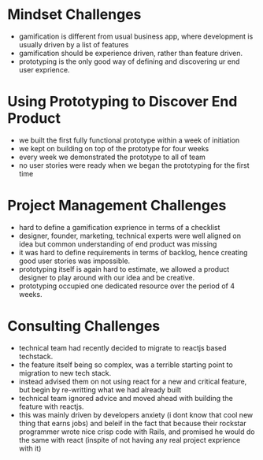 # Mindset Challenges
- gamification is different from usual business app, where development is usually driven by a list of features
- gamification should be experience driven, rather than feature driven.
- prototyping is the only good way of defining and discovering ur end user exprience.

# Using Prototyping to Discover End Product
- we built the first fully functional prototype within a week of initiation
- we kept on building on top of the prototype for four weeks
- every week we demonstrated the prototype to all of team
- no user stories were ready when we began the prototyping for the first time

# Project Management Challenges
- hard to define a gamification exprience in terms of a checklist
- designer, founder, marketing, technical experts were well aligned on idea but common understanding of end product was missing
- it was hard to define requirements in terms of backlog, hence creating good user stories was impossible.
- prototyping itself is again hard to estimate, we allowed a product designer to play around with our idea and be creative.
- prototyping occupied one dedicated resource over the period of 4 weeks.

# Consulting Challenges
- technical team had recently decided to migrate to reactjs based techstack.
- the feature itself being so complex, was a terrible starting point to migration to new tech stack.
- instead advised them on not using react for a new and critical feature, but begin by re-writting what we had already built
- technical team ignored advice and moved ahead with building the feature with reactjs.
- this was mainly driven by developers anxiety (i dont know that cool new thing that earns jobs) and beleif in the fact that because their rockstar programmer  wrote nice crisp code with Rails, and promised he would do the same with react (inspite of  not having any real project exprience with it)
